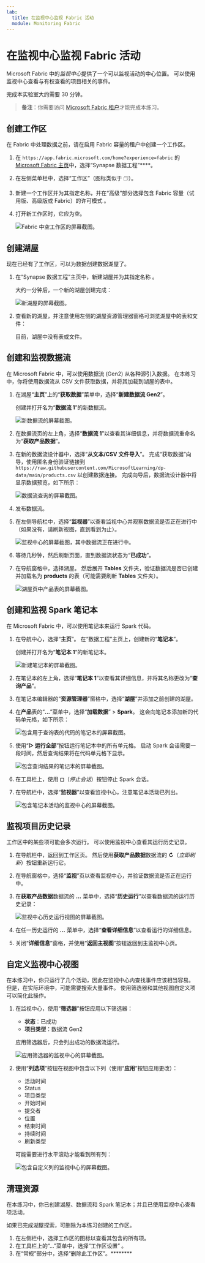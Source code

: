 ```yaml
---
lab:
  title: 在监视中心监视 Fabric 活动
  module: Monitoring Fabric
---
```


# 在监视中心监视 Fabric 活动

Microsoft Fabric 中的*监视中心*提供了一个可以监视活动的中心位置。 可以使用监视中心查看与有权查看的项目相关的事件。

完成本实验室大约需要 30 分钟。

> **备注**：你需要访问 [Microsoft Fabric 租户](https://learn.microsoft.com/fabric/get-started/fabric-trial)才能完成本练习。

## 创建工作区

在 Fabric 中处理数据之前，请在启用 Fabric 容量的租户中创建一个工作区。

1. 在 `https://app.fabric.microsoft.com/home?experience=fabric` 的 [Microsoft Fabric 主页](https://app.fabric.microsoft.com/home?experience=fabric)中，选择“Synapse 数据工程”****。
1. 在左侧菜单栏中，选择“工作区”（图标类似于 &#128455;）。
1. 新建一个工作区并为其指定名称，并在“高级”部分选择包含 Fabric 容量（试用版、高级版或 Fabric）的许可模式  。
1. 打开新工作区时，它应为空。

    ![Fabric 中空工作区的屏幕截图。](./Images/new-workspace.png)

## 创建湖屋

现在已经有了工作区，可以为数据创建数据湖屋了。

1. 在“Synapse 数据工程”主页中，新建湖屋并为其指定名称 。

    大约一分钟后，一个新的湖屋创建完成：

    ![新湖屋的屏幕截图。](./Images/new-lakehouse.png)

1. 查看新的湖屋，并注意使用左侧的湖屋资源管理器窗格可浏览湖屋中的表和文件：

    目前，湖屋中没有表或文件。

## 创建和监视数据流

在 Microsoft Fabric 中，可以使用数据流 (Gen2) 从各种源引入数据。 在本练习中，你将使用数据流从 CSV 文件获取数据，并将其加载到湖屋的表中。

1. 在湖屋“**主页**”上的“**获取数据**”菜单中，选择“**新建数据流 Gen2**”。

   创建并打开名为“**数据流 1**”的新数据流。

    ![新数据流的屏幕截图。](./Images/new-data-flow.png)

1. 在数据流页的左上角，选择“**数据流 1**”以查看其详细信息，并将数据流重命名为“**获取产品数据**”。
1. 在新的数据流设计器中，选择“**从文本/CSV 文件导入**”。 完成“获取数据”向导，使用匿名身份验证链接到 `https://raw.githubusercontent.com/MicrosoftLearning/dp-data/main/products.csv` 以创建数据连接。 完成向导后，数据流设计器中将显示数据预览，如下所示：

    ![数据流查询的屏幕截图。](./Images/data-flow-query.png)

1. 发布数据流。
1. 在左侧导航栏中，选择“**监视器**”以查看监视中心并观察数据流是否正在进行中（如果没有，请刷新视图，直到看到为止）。

    ![监视中心的屏幕截图，其中数据流正在进行中。](./Images/monitor-dataflow.png)

1. 等待几秒钟，然后刷新页面，直到数据流状态为“**已成功**”。
1. 在导航窗格中，选择湖屋。 然后展开 **Tables** 文件夹，验证数据流是否已创建并加载名为 **products** 的表（可能需要刷新 **Tables** 文件夹）。

    ![湖屋页中产品表的屏幕截图。](./Images/products-table.png)

## 创建和监视 Spark 笔记本

在 Microsoft Fabric 中，可以使用笔记本来运行 Spark 代码。

1. 在导航中心，选择“**主页**”。 在“数据工程”主页上，创建新的“**笔记本**”。

    创建并打开名为“**笔记本 1**”的新笔记本。

    ![新建笔记本的屏幕截图。](./Images/new-notebook.png)

1. 在笔记本的左上角，选择“**笔记本 1**”以查看其详细信息，并将其名称更改为“**查询产品**”。
1. 在笔记本编辑器的“**资源管理器**”窗格中，选择“**湖屋**”并添加之前创建的湖屋。
1. 在**产品**表的“**...**”菜单中，选择“**加载数据**” > **Spark**。 这会向笔记本添加新的代码单元格，如下所示：

    ![包含用于查询表的代码的笔记本的屏幕截图。](./Images/load-spark.png)

1. 使用“**&#9655; 运行全部**”按钮运行笔记本中的所有单元格。 启动 Spark 会话需要一段时间，然后查询结果将在代码单元格下显示。

    ![包含查询结果的笔记本的屏幕截图。](./Images/notebook-output.png)

1. 在工具栏上，使用 **&#9723;**（*停止会话*）按钮停止 Spark 会话。
1. 在导航栏中，选择“**监视器**”以查看监视中心，注意笔记本活动已列出。

    ![包含笔记本活动的监视中心的屏幕截图。](./Images/monitor-notebook.png)

## 监视项目历史记录

工作区中的某些项可能会多次运行。 可以使用监视中心查看其运行历史记录。

1. 在导航栏中，返回到工作区页。 然后使用**获取产品数据**数据流的 **&#8635;**（*立即刷新*）按钮重新运行它。
1. 在导航窗格中，选择“**监视**”页以查看监视中心，并验证数据流是否正在运行中。
1. 在**获取产品数据**数据流的 **...** 菜单中，选择“**历史运行**”以查看数据流的运行历史记录：

    ![监视中心历史运行视图的屏幕截图。](./Images/historical-runs.png)

1. 在任一历史运行的 **...** 菜单中，选择“**查看详细信息**”以查看运行的详细信息。
1. 关闭“**详细信息**”窗格，并使用“**返回主视图**”按钮返回到主监视中心页。

## 自定义监视中心视图

在本练习中，你只运行了几个活动，因此在监视中心内查找事件应该相当容易。 但是，在实际环境中，可能需要搜索大量事件。 使用筛选器和其他视图自定义项可以简化此操作。

1. 在监视中心，使用“**筛选器**”按钮应用以下筛选器：
    - **状态**：已成功
    - **项目类型**：数据流 Gen2

    应用筛选器后，只会列出成功的数据流运行。

    ![应用筛选器的监视中心的屏幕截图。](./Images/monitor-filter.png)

1. 使用“**列选项**”按钮在视图中包含以下列（使用“**应用**”按钮应用更改）：
    - 活动时间
    - Status
    - 项目类型
    - 开始时间
    - 提交者
    - 位置
    - 结束时间
    - 持续时间
    - 刷新类型

    可能需要进行水平滚动才能看到所有列：

    ![包含自定义列的监视中心的屏幕截图。](./Images/monitor-columns.png)

## 清理资源

在本练习中，你已创建湖屋、数据流和 Spark 笔记本；并且已使用监视中心查看项活动。

如果已完成湖屋探索，可删除为本练习创建的工作区。

1. 在左侧栏中，选择工作区的图标以查看其包含的所有项。
2. 在工具栏上的“...”菜单中，选择“工作区设置” 。
3. 在“常规”部分中，选择“删除此工作区”。********
